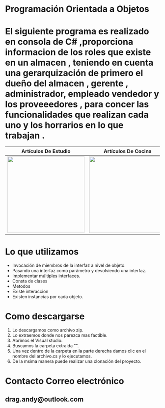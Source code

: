  # Programación Orientada a Objetos 

<h1>El siguiente programa   es realizado en consola de  C# ,proporciona informacion de los roles que existe  en un almacen , teniendo en cuenta  una gerarquización 
 de primero el dueño del almacen , gerente , administrador, empleado vendedor y los proveeedores , para concer las funcionalidades que realizan  cada uno  y los horrarios en lo que trabajan .</h1>


| Artículos De Estudio | Artículos De Cocina |
| ------------ | ------------- |
| <img src="https://previews.123rf.com/images/cherezoff/cherezoff1408/cherezoff140800761/30827267-laptop-tablet-pc-y-tel%C3%A9fonos-inteligentes.jpg" width="250"> | <img src="https://image.freepik.com/vector-gratis/electrodomesticos-utensilios-cocina-conjunto-iconos_1284-10067.jpg" width="250"> |

 # Lo que utilizamos 
   <ul>  
<li>Invocación de miembros de la interfaz a nivel de objeto.</li> 
<li> Pasando una interfaz como parámetro y devolviendo una interfaz.</li> 
<li>Implementar múltiples interfaces.</li> 
<li>Consta de clases</li> 
<li>Metodos</li> 
<li>Existe interaccion</li> 
<li>Existen instancias por cada objeto.</li> 
  

  </ul> 
 
 # Como descargarse
 
 <ol> 
<li> Lo descargamos como archivo zip.</li> 
<li>Lo extraemos donde nos parezca mas factible.</li> 
<li>Abrimos el Visual studio.</li> 
<li>Buscamos la carpeta extraida "".</li> 
<li>Una vez dentro de la carpeta en la parte derecha damos clic en el nombre del archivo.cs y lo ejecutamos.</li> 
<li>De la msima manera puede realizar una clonación  del proyecto.</li> 
  </ol> 
 
  
  # Contacto Correo electrónico
  
  <h2>  drag.andy@outlook.com</h2>

